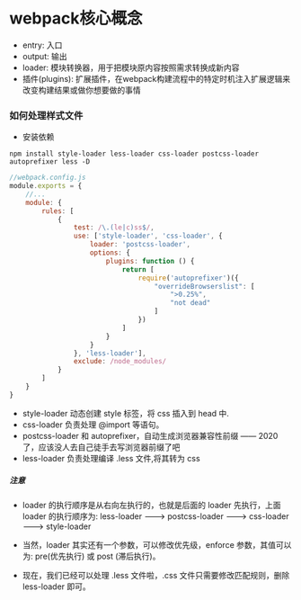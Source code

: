 # webpack核心概念
- entry: 入口
- output: 输出
- loader: 模块转换器，用于把模块原内容按照需求转换成新内容
- 插件(plugins): 扩展插件，在webpack构建流程中的特定时机注入扩展逻辑来改变构建结果或做你想要做的事情

### 如何处理样式文件
- 安装依赖
```
npm install style-loader less-loader css-loader postcss-loader autoprefixer less -D
```
```javascript
//webpack.config.js
module.exports = {
    //...
    module: {
        rules: [
            {
                test: /\.(le|c)ss$/,
                use: ['style-loader', 'css-loader', {
                    loader: 'postcss-loader',
                    options: {
                        plugins: function () {
                            return [
                                require('autoprefixer')({
                                    "overrideBrowserslist": [
                                        ">0.25%",
                                        "not dead"
                                    ]
                                })
                            ]
                        }
                    }
                }, 'less-loader'],
                exclude: /node_modules/
            }
        ]
    }
}
```
  - style-loader 动态创建 style 标签，将 css 插入到 head 中.
  - css-loader 负责处理 @import 等语句。
  - postcss-loader 和 autoprefixer，自动生成浏览器兼容性前缀 —— 2020了，应该没人去自己徒手去写浏览器前缀了吧
  - less-loader 负责处理编译 .less 文件,将其转为 css
  ##### 注意
  - loader 的执行顺序是从右向左执行的，也就是后面的 loader 先执行，上面 loader 的执行顺序为: less-loader ---> postcss-loader ---> css-loader ---> style-loader

  - 当然，loader 其实还有一个参数，可以修改优先级，enforce 参数，其值可以为: pre(优先执行) 或 post (滞后执行)。

  - 现在，我们已经可以处理 .less 文件啦，.css 文件只需要修改匹配规则，删除 less-loader 即可。
